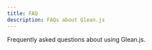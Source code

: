 ```yaml
---
title: FAQ
description: FAQs about Glean.js
---
```


Frequently asked questions about using Glean.js.
